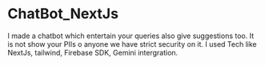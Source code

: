 # ChatBot_NextJs
I made a chatbot which entertain your queries also give suggestions too. It is not show your PIIs o anyone we have strict security on it. I used Tech like NextJs, tailwind, Firebase SDK, Gemini intergration. 
